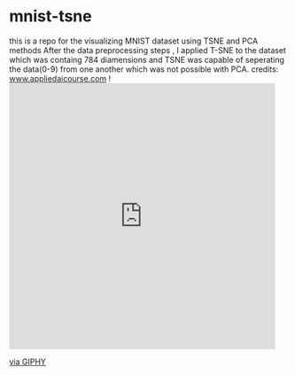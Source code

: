 # mnist-tsne
this is a repo for the visualizing MNIST dataset using TSNE and PCA methods
After the data preprocessing steps , I applied T-SNE to the dataset which was containg 784 diamensions and TSNE was capable of seperating the data(0-9) from one another which was not possible with PCA.
credits: www.appliedaicourse.com
!<iframe src="https://giphy.com/embed/4H3Ii5eLChYul9p7NL" width="480" height="480" frameBorder="0" class="giphy-embed" allowFullScreen></iframe><p><a href="https://giphy.com/gifs/stardust-stardustae-classic-computers-4H3Ii5eLChYul9p7NL">via GIPHY</a></p>
